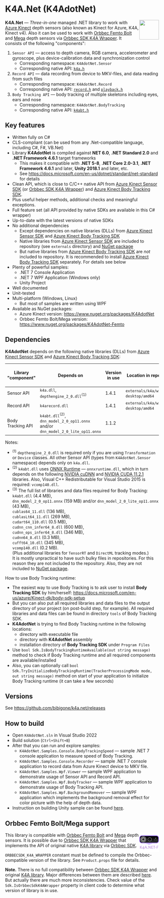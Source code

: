 # K4A.Net (K4AdotNet)

<img align="right" width="64" height="64" src="https://github.com/bibigone/k4a.net/raw/master/K4AdotNet-64.png">

**K4A.Net** &mdash; *Three-in-one* managed .NET library to work with [Azure Kinect](https://azure.microsoft.com/en-us/services/kinect-dk/) depth sensors (also known as Kinect for Azure, K4A, Kinect v4). Also it can be used to work with [Orbbec Femto Bolt](https://www.orbbec.com/products/tof-camera/femto-bolt/) and [Mega](https://www.orbbec.com/products/tof-camera/femto-mega/) depth sensors via [Orbbec SDK K4A Wrapper](https://github.com/orbbec/OrbbecSDK-K4A-Wrapper). It consists of the following "components":
1. `Sensor API` &mdash; access to depth camera, RGB camera, accelerometer and gyroscope, plus device-calibration data and synchronization control
   * Corresponding namespace: `K4AdotNet.Sensor`
   * Corresponding native API: [`k4a.h`](https://github.com/bibigone/k4a.net/blob/master/externals/k4a/include/k4a/k4a.h)
2. `Record API` &mdash; data recording from device to MKV-files, and data reading from such files
   * Corresponding namespace: `K4AdotNet.Record`
   * Corresponding native API: [`record.h`](https://github.com/bibigone/k4a.net/blob/master/externals/k4a/include/k4arecord/record.h) and [`playback.h`](https://github.com/bibigone/k4a.net/blob/master/externals/k4a/include/k4arecord/playback.h)
3. `Body Tracking API` &mdash; body tracking of multiple skeletons including eyes, ears and nose
   * Corresponding namespace: `K4AdotNet.BodyTracking`
   * Corresponding native API: [`k4abt.h`](https://github.com/bibigone/k4a.net/blob/master/externals/k4abt/include/k4abt.h)


## Key features

* Written fully on C#
* CLS-compliant (can be used from any .Net-compatible language, including C#, F#, VB.Net)
* Library **K4AdotNet** is compiled against **NET 6.0**, **.NET Standard 2.0** and **.NET Framework 4.6.1** target frameworks
  * This makes it compatible with **.NET 5-8**, **.NET Core 2.0-3.1**, **.NET Framework 4.6.1** and later, **Unity 2018.1** and later, etc.
  * See https://docs.microsoft.com/en-us/dotnet/standard/net-standard for details
* Clean API, which is close to C/C++ native API from [Azure Kinect Sensor SDK](https://docs.microsoft.com/en-us/azure/Kinect-dk/sensor-sdk-download) (or [Orbbec SDK K4A Wrapper](https://github.com/orbbec/OrbbecSDK-K4A-Wrapper)) and [Azure Kinect Body Tracking SDK](https://docs.microsoft.com/en-us/azure/Kinect-dk/body-sdk-download).
* Plus useful helper methods, additional checks and meaningful exceptions.
* Full feature set (all API provided by native SDKs are available in this C# wrapper)
* Up-to-date with the latest versions of native SDKs
* No additional dependencies
  * Except dependencies on native libraries (DLLs) from [Azure Kinect Sensor SDK](https://docs.microsoft.com/en-us/azure/Kinect-dk/sensor-sdk-download) and [Azure Kinect Body Tracking SDK](https://docs.microsoft.com/en-us/azure/Kinect-dk/body-sdk-download)
  * Native libraries from [Azure Kinect Sensor SDK](https://docs.microsoft.com/en-us/azure/Kinect-dk/sensor-sdk-download) are included to repository (see `externals` directory) and [NuGet package](https://www.nuget.org/packages/K4AdotNet)
  * But native libraries from [Azure Kinect Body Tracking SDK](https://docs.microsoft.com/en-us/azure/Kinect-dk/body-sdk-download) are *not* included to repository. It is recommended to install [Azure Kinect Body Tracking SDK](https://docs.microsoft.com/en-us/azure/Kinect-dk/body-sdk-download) separately. For details see below
* Plenty of powerful samples:
  * .NET 7 Console Application
  * .NET 7 WPF Application (Windows only)
  * Unity Project
* Well documented
* Unit-tested
* Multi-platform (Windows, Linux)
  * But most of samples are written using WPF
* Available as NuGet packages:
  * Azure Kinect version: https://www.nuget.org/packages/K4AdotNet
  * Orbbec Femto Bolt/Mega version: https://www.nuget.org/packages/K4AdotNet-Femto


## Dependencies

**K4AdotNet** depends on the following native libraries (DLLs) from [Azure Kinect Sensor SDK](https://docs.microsoft.com/en-us/azure/Kinect-dk/sensor-sdk-download) and [Azure Kinect Body Tracking SDK](https://docs.microsoft.com/en-us/azure/Kinect-dk/body-sdk-download):

| Library "component" | Depends on                                   | Version in use | Location in repository                | Included in [NuGet package](https://www.nuget.org/packages/K4AdotNet) 
|---------------------|----------------------------------------------|----------------|---------------------------------------|--------------------------
| Sensor API          | `k4a.dll`, `depthengine_2_0.dll`<sup>(1)</sup> | 1.4.1          | `externals/k4a/windows-desktop/amd64` | YES
| Record API          | `k4arecord.dll`                              | 1.4.1          | `externals/k4a/windows-desktop/amd64` | YES
| Body Tracking API   | `k4abt.dll`<sup>(2)</sup>, `dnn_model_2_0_op11.onnx` and/or `dnn_model_2_0_lite_op11.onnx` | 1.1.2          |                                       | no<sup>(3)</sup>

Notes:
* <sup>(1)</sup> `depthengine_2_0.dll` is required only if you are using `Transformation` or `Device` classes. All other Sensor API (types from `K4AdotNet.Sensor` namespace) depends only on `k4a.dll`.
* <sup>(2)</sup> `k4abt.dll` uses [ONNX Runtime](https://github.com/microsoft/onnxruntime) &mdash; `onnxruntime.dll`, which in turn depends on the following [NVIDIA cuDNN](https://developer.nvidia.com/cudnn) and [NVIDIA CUDA 11.2.1](https://developer.nvidia.com/cuda-11.2.1-download-archive) libraries. Also, Visual C++ Redistributable for Visual Studio 2015 is required: `vcomp140.dll`.
* <sup>(3)</sup> The full list of libraries and data files required for Body Tracking: <br/>
`k4abt.dll` (4.4 MB), <br/>
`dnn_model_2_0_op11.onnx` (159 MB) and/or `dnn_model_2_0_lite_op11.onnx` (43 MB), <br/>
`cublas64_11.dll` (136 MB), <br/>
`cublasLt64_11.dll` (269 MB), <br/>
`cudart64_110.dll` (0.5 MB), <br/>
`cudnn_cnn_infer64_8.dll` (600 MB), <br/>
`cudnn_ops_infer64_8.dll` (346 MB), <br/>
`cudnn64_8.dll` (0.3 MB), <br/>
`cufft64_10.dll` (345 MB), <br/>
`vcomp140.dll` (0.2 MB). <br/>
(Plus additional libraries for `TensorRT` and `DirectML` tracking modes.)<br/>
It is mostly unpractical to have such bulky files in repositories. For this reason they are not included to the repository. Also, they are not included to [NuGet package](https://www.nuget.org/packages/K4AdotNet).

How to use Body Tracking runtime:
* The easiest way to use Body Tracking is to ask user to install **Body Tracking SDK** by him/herself: https://docs.microsoft.com/en-us/azure/Kinect-dk/body-sdk-setup
* But you can also put all required libraries and data files to the output directory of your project (on post-build step, for example). All required libraries and data files can be found in directory `tools` of Body Tracking SDK.
* **K4AdotNet** is trying to find Body Tracking runtime in the following locations:
  * directory with executable file
  * directory with **K4AdotNet** assembly
  * installation directory of **Body Tracking SDK** under `Program Files`
* Use `bool Sdk.IsBodyTrackingRuntimeAvailable(out string message)` method to check if Body Tracking runtime and all required components are available/installed
* Also, you can optionally call `bool Sdk.TryInitializeBodyTrackingRuntime(TrackerProcessingMode mode, out string message)` method on start of your application to initialize Body Tracking runtime (it can take a few seconds)


## Versions

See https://github.com/bibigone/k4a.net/releases


## How to build

* Open `K4AdotNet.sln` in Visual Studio 2022
* Build solution (`Ctrl+Shift+B`)
* After that you can run and explore samples:
  * `K4AdotNet.Samples.Console.BodyTrackingSpeed` &mdash; sample .NET 7 console application to measure speed of Body Tracking.
  * `K4AdotNet.Samples.Console.Recorder` &mdash; sample .NET 7 console application to record data from Azure Kinect device to MKV file.
  * `K4AdotNet.Samples.Wpf.Viewer` &mdash; sample WPF application to demonstrate usage of Sensor API and Record API.
  * `K4AdotNet.Samples.Wpf.BodyTracker` &mdash; sample WPF application to demonstrate usage of Body Tracking API.
  * `K4AdotNet.Samples.Wpf.BackgroundRemover` &mdash; sample WPF application which implements the background removal effect for color picture with the help of depth data.
* Instruction on building Unity sample can be found [here](https://github.com/bibigone/k4a.net/blob/master/K4AdotNet.Samples.Unity/readme.md).

## Orbbec Femto Bolt/Mega support

<img align="right" width="64" height="64" src="https://github.com/bibigone/k4a.net/raw/master/K4AdotNet-Femto-64.png">

This library is compatible with [Orbbec Femto Bolt](https://www.orbbec.com/products/tof-camera/femto-bolt/) and [Mega](https://www.orbbec.com/products/tof-camera/femto-mega/) depth sensors. It is possible due to [Orbbec SDK K4A Wrapper](https://github.com/orbbec/OrbbecSDK-K4A-Wrapper) that implements the API of original native [K4A library](https://github.com/microsoft/Azure-Kinect-Sensor-SDK) via [Orbbec SDK](https://github.com/orbbec/OrbbecSDK).

`ORBBECSDK_K4A_WRAPPER` constant must be defined to compile the Orbbec-compatible version of the library. See `Product.props` file for details.

**Note.** There is no full compatibility between [Orbbec SDK K4A Wrapper](https://github.com/orbbec/OrbbecSDK-K4A-Wrapper) and original [K4A library](https://github.com/microsoft/Azure-Kinect-Sensor-SDK). Major differences between them are described [here](https://www.orbbec.com/documentation/comparison-with-azure-kinect-dk/). But actually there are much more inconsistencies. Check value of the `Sdk.IsOrbbecSdkK4AWrapper` property in client code to determine what version of library is in use.
